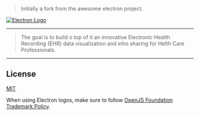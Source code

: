 > Initially a fork from the awesome electron project. 

[![Electron Logo](https://electronjs.org/images/electron-logo.svg)](https://electronjs.org)



------------------


> The goal is to build o top of it an innovative Electronic Health Recording (EHR) data visualization and inho sharing for Helth Care Professionals.


------------------

## License

[MIT](https://github.com/electron/electron/blob/main/LICENSE)

When using Electron logos, make sure to follow [OpenJS Foundation Trademark Policy](https://openjsf.org/wp-content/uploads/sites/84/2021/01/OpenJS-Foundation-Trademark-Policy-2021-01-12.docx.pdf).
